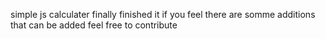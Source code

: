 
simple js calculater 
finally finished it
if you feel there are somme additions that can be added feel free to contribute
